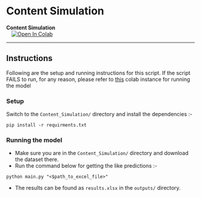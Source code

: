 # Content Simulation 
**Content Simulation** <br>
&emsp;[![Open In Colab](https://colab.research.google.com/assets/colab-badge.svg)](https://colab.research.google.com/drive/1Zulk3BocFkqu1xTUbQwcvH7NqhYplHeZ?usp=sharing) 

---
## Instructions
Following are the setup and running instructions for this script.
If the script FAILS to run, for any reason, please refer to [this](https://colab.research.google.com/drive/1Zulk3BocFkqu1xTUbQwcvH7NqhYplHeZ?usp=sharing) colab instance for running the model

### Setup 
Switch to the `Content_Simulation/` directory and install the dependencies :-
```
pip install -r requirments.txt
``` 

### Running the model
- Make sure you are in the `Content_Simulation/` directory and download the dataset there.
- Run the command below for getting the like predictions :-
```
python main.py "<$path_to_excel_file>" 
``` 
- The results can be found as `results.xlsx` in the `outputs/` directory.

